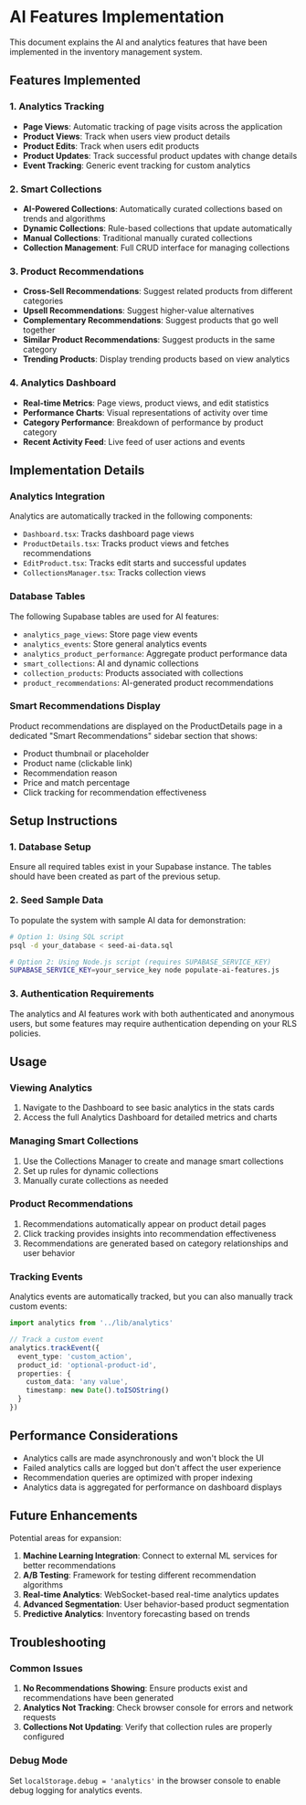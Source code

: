 # AI Features Implementation

This document explains the AI and analytics features that have been implemented in the inventory management system.

## Features Implemented

### 1. Analytics Tracking
- **Page Views**: Automatic tracking of page visits across the application
- **Product Views**: Track when users view product details
- **Product Edits**: Track when users edit products
- **Product Updates**: Track successful product updates with change details
- **Event Tracking**: Generic event tracking for custom analytics

### 2. Smart Collections
- **AI-Powered Collections**: Automatically curated collections based on trends and algorithms
- **Dynamic Collections**: Rule-based collections that update automatically
- **Manual Collections**: Traditional manually curated collections
- **Collection Management**: Full CRUD interface for managing collections

### 3. Product Recommendations
- **Cross-Sell Recommendations**: Suggest related products from different categories
- **Upsell Recommendations**: Suggest higher-value alternatives
- **Complementary Recommendations**: Suggest products that go well together
- **Similar Product Recommendations**: Suggest products in the same category
- **Trending Products**: Display trending products based on view analytics

### 4. Analytics Dashboard
- **Real-time Metrics**: Page views, product views, and edit statistics
- **Performance Charts**: Visual representations of activity over time
- **Category Performance**: Breakdown of performance by product category
- **Recent Activity Feed**: Live feed of user actions and events

## Implementation Details

### Analytics Integration
Analytics are automatically tracked in the following components:
- `Dashboard.tsx`: Tracks dashboard page views
- `ProductDetails.tsx`: Tracks product views and fetches recommendations
- `EditProduct.tsx`: Tracks edit starts and successful updates
- `CollectionsManager.tsx`: Tracks collection views

### Database Tables
The following Supabase tables are used for AI features:
- `analytics_page_views`: Store page view events
- `analytics_events`: Store general analytics events
- `analytics_product_performance`: Aggregate product performance data
- `smart_collections`: AI and dynamic collections
- `collection_products`: Products associated with collections
- `product_recommendations`: AI-generated product recommendations

### Smart Recommendations Display
Product recommendations are displayed on the ProductDetails page in a dedicated "Smart Recommendations" sidebar section that shows:
- Product thumbnail or placeholder
- Product name (clickable link)
- Recommendation reason
- Price and match percentage
- Click tracking for recommendation effectiveness

## Setup Instructions

### 1. Database Setup
Ensure all required tables exist in your Supabase instance. The tables should have been created as part of the previous setup.

### 2. Seed Sample Data
To populate the system with sample AI data for demonstration:

```bash
# Option 1: Using SQL script
psql -d your_database < seed-ai-data.sql

# Option 2: Using Node.js script (requires SUPABASE_SERVICE_KEY)
SUPABASE_SERVICE_KEY=your_service_key node populate-ai-features.js
```

### 3. Authentication Requirements
The analytics and AI features work with both authenticated and anonymous users, but some features may require authentication depending on your RLS policies.

## Usage

### Viewing Analytics
1. Navigate to the Dashboard to see basic analytics in the stats cards
2. Access the full Analytics Dashboard for detailed metrics and charts

### Managing Smart Collections
1. Use the Collections Manager to create and manage smart collections
2. Set up rules for dynamic collections
3. Manually curate collections as needed

### Product Recommendations
1. Recommendations automatically appear on product detail pages
2. Click tracking provides insights into recommendation effectiveness
3. Recommendations are generated based on category relationships and user behavior

### Tracking Events
Analytics events are automatically tracked, but you can also manually track custom events:

```typescript
import analytics from '../lib/analytics'

// Track a custom event
analytics.trackEvent({
  event_type: 'custom_action',
  product_id: 'optional-product-id',
  properties: {
    custom_data: 'any value',
    timestamp: new Date().toISOString()
  }
})
```

## Performance Considerations

- Analytics calls are made asynchronously and won't block the UI
- Failed analytics calls are logged but don't affect the user experience
- Recommendation queries are optimized with proper indexing
- Analytics data is aggregated for performance on dashboard displays

## Future Enhancements

Potential areas for expansion:
1. **Machine Learning Integration**: Connect to external ML services for better recommendations
2. **A/B Testing**: Framework for testing different recommendation algorithms
3. **Real-time Analytics**: WebSocket-based real-time analytics updates
4. **Advanced Segmentation**: User behavior-based product segmentation
5. **Predictive Analytics**: Inventory forecasting based on trends

## Troubleshooting

### Common Issues
1. **No Recommendations Showing**: Ensure products exist and recommendations have been generated
2. **Analytics Not Tracking**: Check browser console for errors and network requests
3. **Collections Not Updating**: Verify that collection rules are properly configured

### Debug Mode
Set `localStorage.debug = 'analytics'` in the browser console to enable debug logging for analytics events.
